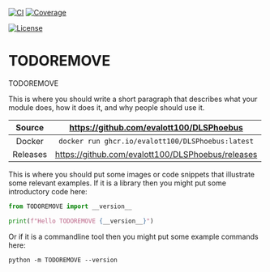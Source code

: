 [![CI](https://github.com/evalott100/DLSPhoebus/actions/workflows/ci.yml/badge.svg)](https://github.com/evalott100/DLSPhoebus/actions/workflows/ci.yml)
[![Coverage](https://codecov.io/gh/evalott100/DLSPhoebus/branch/main/graph/badge.svg)](https://codecov.io/gh/evalott100/DLSPhoebus)

[![License](https://img.shields.io/badge/License-Apache%202.0-blue.svg)](https://www.apache.org/licenses/LICENSE-2.0)

# TODOREMOVE

TODOREMOVE

This is where you should write a short paragraph that describes what your module does,
how it does it, and why people should use it.

Source          | <https://github.com/evalott100/DLSPhoebus>
:---:           | :---:
Docker          | `docker run ghcr.io/evalott100/DLSPhoebus:latest`
Releases        | <https://github.com/evalott100/DLSPhoebus/releases>

This is where you should put some images or code snippets that illustrate
some relevant examples. If it is a library then you might put some
introductory code here:

```python
from TODOREMOVE import __version__

print(f"Hello TODOREMOVE {__version__}")
```

Or if it is a commandline tool then you might put some example commands here:

```
python -m TODOREMOVE --version
```
